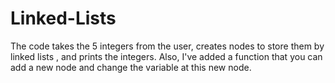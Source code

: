 # Linked-Lists
The code takes the 5 integers from the user, creates nodes to store them by linked lists , and prints the integers.
Also, I've added a function that you can add a new node and change the variable at this new node.
